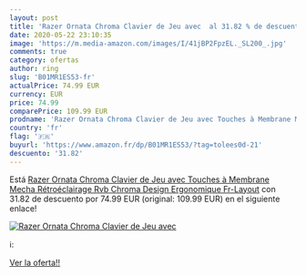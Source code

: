 ```yaml
---
layout: post
title: 'Razer Ornata Chroma Clavier de Jeu avec  al 31.82 % de descuento'
date: 2020-05-22 23:10:35
image: 'https://m.media-amazon.com/images/I/41jBP2FpzEL._SL200_.jpg'
comments: true
category: ofertas
author: ring
slug: 'B01MR1ES53-fr'
actualPrice: 74.99 EUR
currency: EUR
price: 74.99
comparePrice: 109.99 EUR
prodname: 'Razer Ornata Chroma Clavier de Jeu avec Touches à Membrane Mecha  Rétroéclairage Rvb Chroma  Design Ergonomique  Fr-Layout'
country: 'fr'
flag: '🇫🇷'
buyurl: 'https://www.amazon.fr/dp/B01MR1ES53/?tag=tolees0d-21'
descuento: '31.82'
---
```


Está [Razer Ornata Chroma Clavier de Jeu avec Touches à Membrane Mecha  Rétroéclairage Rvb Chroma  Design Ergonomique  Fr-Layout](https://www.amazon.fr/dp/B01MR1ES53/?tag=tolees0d-21) con 31.82 de descuento por 74.99 EUR (original: 109.99 EUR) en el siguiente enlace!

[![Razer Ornata Chroma Clavier de Jeu avec ](https://m.media-amazon.com/images/I/41jBP2FpzEL._SL200_.jpg)](https://www.amazon.fr/dp/B01MR1ES53/?tag=tolees0d-21)

ℹ️:


[Ver la oferta!!](https://www.amazon.fr/dp/B01MR1ES53/?tag=tolees0d-21)
